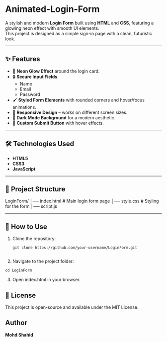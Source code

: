 # Animated-Login-Form
A stylish and modern **Login Form** built using **HTML** and **CSS**, featuring a glowing neon effect with smooth UI elements.  
This project is designed as a simple sign-in page with a clean, futuristic look.

---

## ✨ Features
- 🎨 **Neon Glow Effect** around the login card.
- 🔒 **Secure Input Fields**:
  - Name
  - Email
  - Password
- 🖌️ **Styled Form Elements** with rounded corners and hover/focus animations.
- 📱 **Responsive Design** – works on different screen sizes.
- 🌙 **Dark Mode Background** for a modern aesthetic.
- 🚀 **Custom Submit Button** with hover effects.

---

## 🛠️ Technologies Used
- **HTML5**
- **CSS3**
- **JavaScript**

---

## 📂 Project Structure
LoginForm/
│── index.html # Main login form page
│── style.css # Styling for the form
│── script.js


---

## 📖 How to Use
1. Clone the repository:
   ```
   git clone https://github.com/your-username/LoginForm.git


2. Navigate to the project folder:
```
cd LoginForm
```

3. Open index.html in your browser.


## 📜 License

This project is open-source and available under the MIT License.

## Author
**Mohd Shahid**
